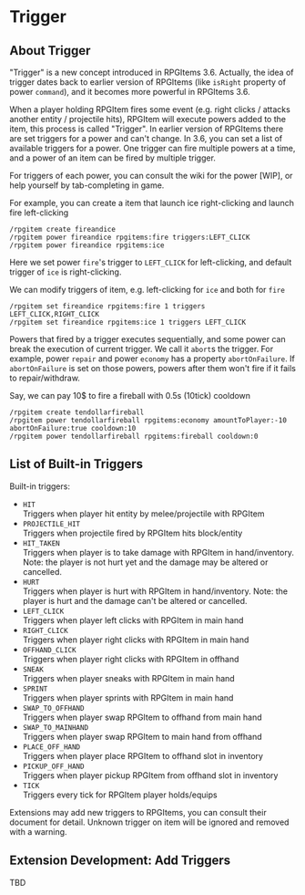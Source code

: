 # Trigger

## About Trigger

"Trigger" is a new concept introduced in RPGItems 3.6. Actually, the idea of trigger dates back to earlier version of RPGItems (like `isRight` property of power `command`), and it becomes more powerful in RPGItems 3.6.

When a player holding RPGItem fires some event (e.g. right clicks / attacks another entity / projectile hits), RPGItem will execute powers added to the item, this process is called "Trigger". In earlier version of RPGItems there are set triggers for a power and can't change. In 3.6, you can set a list of available triggers for a power. One trigger can fire multiple powers at a time, and a power of an item can be fired by multiple trigger.

For triggers of each power, you can consult the wiki for the power [WIP], or help yourself by tab-completing in game.

For example, you can create a item that launch ice right-clicking and launch fire left-clicking
 
```
/rpgitem create fireandice
/rpgitem power fireandice rpgitems:fire triggers:LEFT_CLICK
/rpgitem power fireandice rpgitems:ice
```

Here we set power `fire`'s trigger to `LEFT_CLICK` for left-clicking, and default trigger of `ice` is right-clicking.

We can modify triggers of item, e.g. left-clicking for `ice` and both for `fire`

```
/rpgitem set fireandice rpgitems:fire 1 triggers LEFT_CLICK,RIGHT_CLICK
/rpgitem set fireandice rpgitems:ice 1 triggers LEFT_CLICK
```

Powers that fired by a trigger executes sequentially, and some power can break the execution of current trigger. We call it `abort`s the trigger. For example, power `repair` and power `economy` has a property `abortOnFailure`. If `abortOnFailure` is set on those powers, powers after them won't fire if it fails to repair/withdraw.

Say, we can pay 10$ to fire a fireball with 0.5s (10tick) cooldown

```
/rpgitem create tendollarfireball
/rpgitem power tendollarfireball rpgitems:economy amountToPlayer:-10 abortOnFailure:true cooldown:10
/rpgitem power tendollarfireball rpgitems:fireball cooldown:0
```

## List of Built-in Triggers

Built-in triggers:

* `HIT`  
  Triggers when player hit entity by melee/projectile with RPGItem
* `PROJECTILE_HIT`  
  Triggers when projectile fired by RPGItem hits block/entity
* `HIT_TAKEN`  
  Triggers when player is to take damage with RPGItem in hand/inventory. Note: the player is not hurt yet and the damage may be altered or cancelled.
* `HURT`  
  Triggers when player is hurt with RPGItem in hand/inventory. Note: the player is hurt and the damage can't be altered or cancelled.
* `LEFT_CLICK`  
  Triggers when player left clicks with RPGItem in main hand
* `RIGHT_CLICK`  
  Triggers when player right clicks with RPGItem in main hand
* `OFFHAND_CLICK`  
  Triggers when player right clicks with RPGItem in offhand
* `SNEAK`  
  Triggers when player sneaks with RPGItem in main hand
* `SPRINT`  
  Triggers when player sprints with RPGItem in main hand
* `SWAP_TO_OFFHAND`  
  Triggers when player swap RPGItem to offhand from main hand
* `SWAP_TO_MAINHAND`  
  Triggers when player swap RPGItem to main hand from offhand
* `PLACE_OFF_HAND`  
  Triggers when player place RPGItem to offhand slot in inventory
* `PICKUP_OFF_HAND`  
  Triggers when player pickup RPGItem from offhand slot in inventory
* `TICK`  
  Triggers every tick for RPGItem player holds/equips

Extensions may add new triggers to RPGItems, you can consult their document for detail. Unknown trigger on item will be ignored and removed with a warning.

## Extension Development: Add Triggers

TBD